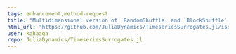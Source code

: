 ```yaml
---
tags: enhancement,method-request
title: "Multidimensional version of `RandomShuffle` and `BlockShuffle`. "
html_url: "https://github.com/JuliaDynamics/TimeseriesSurrogates.jl/issues/136"
user: kahaaga
repo: JuliaDynamics/TimeseriesSurrogates.jl
---
```


